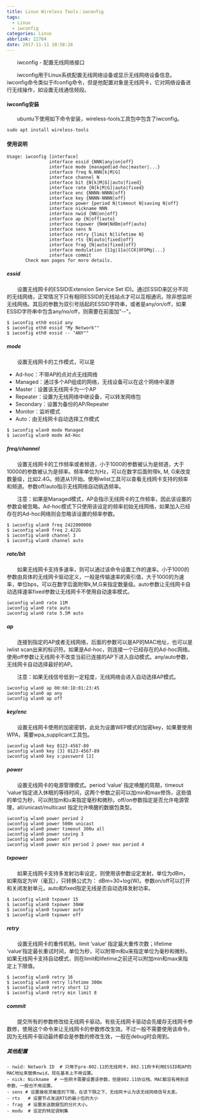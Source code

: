 ```yaml
---
title: Linux Wireless Tools：iwconfig
tags:
  - Linux
  - iwconfig
categories: Linux
abbrlink: 22784
date: 2017-11-11 10:58:28
---
```



　　iwconfig - 配置无线网络接口

<!--more-->

　　iwconfig用于Linux系统配置无线网络设备或显示无线网络设备信息。iwconfig命令类似于ifconfig命令，但是他配置对象是无线网卡，它对网络设备进行无线操作，如设置无线通信频段。

#### iwconfig安装

　　ubuntu下使用如下命令安装，wireless-tools工具包中包含了iwconfig。

```
sudo apt install wireless-tools
```

#### 使用说明

```
Usage: iwconfig [interface]
                interface essid {NNN|any|on|off}
                interface mode {managed|ad-hoc|master|...}
                interface freq N.NNN[k|M|G]
                interface channel N
                interface bit {N[k|M|G]|auto|fixed}
                interface rate {N[k|M|G]|auto|fixed}
                interface enc {NNNN-NNNN|off}
                interface key {NNNN-NNNN|off}
                interface power {period N|timeout N|saving N|off}
                interface nickname NNN
                interface nwid {NN|on|off}
                interface ap {N|off|auto}
                interface txpower {NmW|NdBm|off|auto}
                interface sens N
                interface retry {limit N|lifetime N}
                interface rts {N|auto|fixed|off}
                interface frag {N|auto|fixed|off}
                interface modulation {11g|11a|CCK|OFDMg|...}
                interface commit
       Check man pages for more details.
```

##### essid

　　设置无线网卡的ESSID(Extension Service Set ID)。通过ESSID来区分不同的无线网络，正常情况下只有相同ESSID的无线站点才可以互相通讯，除非想监听无线网络。其后的参数为双引号括起的ESSID字符串，或者是any/on/off，如果ESSID字符串中包含any/no/off，则需要在前面加"--"。


```
$ iwconfig eth0 essid any
$ iwconfig eth0 essid "My Network""
$ iwconfig eth0 essid -- "ANY""
```

##### mode

　　设置无线网卡的工作模式，可以是

- Ad-hoc：不带AP的点对点无线网络
- Managed：通过多个AP组成的网络，无线设备可以在这个网络中漫游
- Master：设置该无线网卡为一个AP
- Repeater：设置为无线网络中继设备，可以转发网络包
- Secondary：设置为备份的AP/Repeater
- Monitor：监听模式
- Auto：由无线网卡自动选择工作模式


```
$ iwconfig wlan0 mode Managed
$ iwconfig wlan0 mode Ad-Hoc
```

##### freq/channel

　　设置无线网卡的工作频率或者频道，小于1000的参数被认为是频道，大于10000的参数被认为是频率。频率单位为Hz，可以在数字后面附带k, M, G来改变数量级，比如2.4G。频道从1开始。使用lwlist工具可以查看无线网卡支持的频率和频道。参数off/auto指示无线网络自动挑选频率。

　　注意：如果是Managed模式，AP会指示无线网卡的工作频率，因此该设置的参数会被忽略。Ad-hoc模式下只使用该设定的频率初始无线网络，如果加入已经存在的Ad-hoc网络则会忽略该设置的频率参数。

```
$ iwconfig wlan0 freq 2422000000
$ iwconfig wlan0 freq 2.422G
$ iwconfig wlan0 channel 3
$ iwconfig wlan0 channel auto
```

##### rate/bit

　　如果无线网卡支持多速率，则可以通过该命令设置工作的速率。小于1000的参数由具体的无线网卡驱动定义，一般是传输速率的索引值，大于1000的为速率，单位bps，可以在数字后面附带k,M,G来指定数量级。auto参数让无线网卡自动选择速率fixed参数让无线网卡不使用自动速率模式。

```
iwconfig wlan0 rate 11M
iwconfig wlan0 rate auto
iwconfig wlan0 rate 5.5M auto
```

##### ap

　　连接到指定的AP或者无线网络，后面的参数可以是AP的MAC地址，也可以是iwlist scan出来的标识符。如果是Ad-hoc，则连接一个已经存在的Ad-hoc网络。使用off参数让无线网卡不改变当前已连接的AP下进入自动模式。any/auto参数，无线网卡自动选择最好的AP。

　　注意：如果无线信号低到一定程度，无线网络会进入自动选择AP模式。


```
iwconfig wlan0 ap 00:60:1D:01:23:45
iwconfig wlan0 ap any
iwconfig wlan0 ap off
```

##### key/enc

　　设置无线网卡使用的加密密钥，此处为设置WEP模式的加密key，如果要使用WPA，需要wpa_supplicant工具包。

```
iwconfig wlan0 key 0123-4567-89
iwconfig wlan0 key [3] 0123-4567-89
iwconfig wlan0 key s:password [2]
```

##### power

　　设置无线网卡的电源管理模式。period ‘value’ 指定唤醒的周期，timeout ‘value’指定进入休眠的等待时间，这两个参数之前可以加min和max修饰，这些值的单位为秒，可以附加m和u来指定毫秒和微秒。off/on参数指定是否允许电源管理，all/unicast/multicast 指定允许唤醒的数据包类型。

```
iwconfig wlan0 power period 2
iwconfig wlan0 power 500m unicast
iwconfig wlan0 power timeout 300u all
iwconfig wlan0 power saving 3
iwconfig wlan0 power off
iwconfig wlan0 power min period 2 power max period 4
```

##### txpower

　　如果无线网卡支持多发射功率设定，则使用该参数设定发射，单位为dBm，如果指定为W（毫瓦），只转换公式为：
dBm=30+log(W)。参数on/off可以打开和关闭发射单元，auto和fixed指定无线是否自动选择发射功率。

```
$ iwconfig wlan0 txpower 15
$ iwconfig wlan0 txpower 30mW
$ iwconfig wlan0 txpower auto
$ iwconfig wlan0 txpower off
```

##### retry


　　设置无线网卡的重传机制。limit ‘value’ 指定最大重传次数；lifetime ‘value’指定最长重试时间，单位为秒，可以附带m和u来指定单位为毫秒和微秒。如果无线网卡支持自动模式，则在limit和lifetime之前还可以附加min和max来指定上下限值。

```
$ iwconfig wlan0 retry 16
$ iwconfig wlan0 retry lifetime 300m
$ iwconfig wlan0 retry short 12
$ iwconfig wlan0 retry min limit 8
```

##### commit

　　提交所有的参数修改给无线网卡驱动。有些无线网卡驱动会先缓存无线网卡参数修，使用这个命令来让无线网卡的参数修改生效。不过一般不需要使用该命令，因为无线网卡驱动最终都会是参数的修改生效，一般在debug时会用到。

##### 其他配置

```
- nwid: Network ID  # 只用于pre-802.11的无线网卡，802.11网卡利用ESSID和AP的MAC地址来替换nwid，现在基本上不用设置。
- nick: Nickname  # 一些网卡需要设置该参数，但是802.11协议栈、MAC都没有用到该参数，一般也不用设置。
- sens # 设置接收灵敏度的下限，在该下限之下，无线网卡认为该无线网络信号太差。
- rts   # 设置节点发送RTS的最小包的大小
- frag  # 设置发送数据包的分片大小。
- modu  # 设定的特定调制集
```
